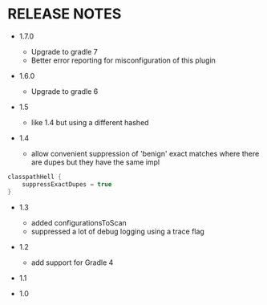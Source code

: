 # RELEASE NOTES

- 1.7.0

  - Upgrade to gradle 7
  - Better error reporting for misconfiguration of this plugin

- 1.6.0

  - Upgrade to gradle 6

- 1.5

  - like 1.4 but using a different hashed
  
- 1.4

  - allow convenient suppression of 'benign' exact matches where there are dupes but they have the same impl
  
```groovy
classpathHell {
    suppressExactDupes = true
}
```
 

- 1.3

  - added configurationsToScan
  - suppressed a lot of debug logging using a trace flag

- 1.2

  - add support for Gradle 4

- 1.1

- 1.0
